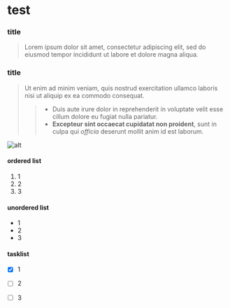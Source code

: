# test
### title

> Lorem ipsum dolor sit amet, consectetur adipiscing elit, sed do eiusmod tempor incididunt ut labore et dolore magna aliqua.

### title

> Ut enim ad minim veniam, quis nostrud exercitation ullamco laboris nisi ut aliquip ex ea commodo consequat.
>
>> - Duis aute irure dolor in reprehenderit in voluptate velit esse cillum dolore eu fugiat nulla pariatur. <br>
>> - **Excepteur sint occaecat cupidatat non proident**, sunt in culpa qui *officia* deserunt mollit anim id est laborum.

![alt]("desc.")

#### ordered list

1. 1
2. 2 
3. 3

#### unordered list
+ 1
+ 2
+ 3

#### tasklist
- [x] 1
- [ ] 2
- [ ] 3

